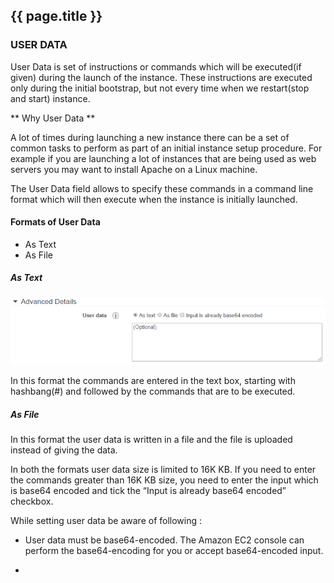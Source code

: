 ## {{ page.title }}

###  USER DATA


User Data is set of instructions or commands which will be executed(if given) during the launch of the instance. These instructions are executed only during the initial bootstrap, but not every time when we restart(stop and start) instance.

** Why User Data **

A lot of times during launching a new instance there can be a set of common tasks to perform as part of an initial instance setup procedure. For example if you are launching a lot of instances that are being used as web servers you may want to install Apache on a Linux machine.

The User Data field allows to specify these commands in a command line format which will then execute when the instance is initially launched.

#### Formats of User Data

* As Text
* As File

##### As Text

![](img/AWSUD.png)



In this format the commands are entered in the text box, starting with hashbang(#) and followed by the commands that are to be executed.

##### As File

In this format the user data is written in a file and the file is uploaded instead of giving the data.

In both the formats user data size is limited to 16K KB. If you need to enter the commands greater than 16K KB size, you need to enter the input which is base64 encoded and tick the “Input is already base64 encoded” checkbox.



While setting user data be aware of following :

* User data must be base64-encoded. The Amazon EC2 console can perform the base64-encoding for you or accept base64-encoded input.

* 

